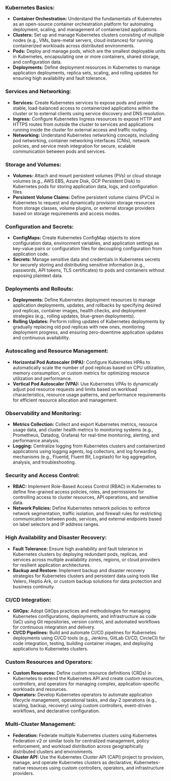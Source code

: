 ### Kubernetes Basics:
- **Container Orchestration:** Understand the fundamentals of Kubernetes as an open-source container orchestration platform for automating deployment, scaling, and management of containerized applications.
- **Clusters:** Set up and manage Kubernetes clusters consisting of multiple nodes (e.g., VMs, bare-metal servers, cloud instances) for running containerized workloads across distributed environments.
- **Pods:** Deploy and manage pods, which are the smallest deployable units in Kubernetes, encapsulating one or more containers, shared storage, and configuration data.
- **Deployments:** Define deployment resources in Kubernetes to manage application deployments, replica sets, scaling, and rolling updates for ensuring high availability and fault tolerance.

### Services and Networking:
- **Services:** Create Kubernetes services to expose pods and provide stable, load-balanced access to containerized applications within the cluster or to external clients using service discovery and DNS resolution.
- **Ingress:** Configure Kubernetes Ingress resources to expose HTTP and HTTPS routes from outside the cluster to services and applications running inside the cluster for external access and traffic routing.
- **Networking:** Understand Kubernetes networking concepts, including pod networking, container networking interfaces (CNIs), network policies, and service mesh integration for secure, scalable communication between pods and services.

### Storage and Volumes:
- **Volumes:** Attach and mount persistent volumes (PVs) or cloud storage volumes (e.g., AWS EBS, Azure Disk, GCP Persistent Disk) to Kubernetes pods for storing application data, logs, and configuration files.
- **Persistent Volume Claims:** Define persistent volume claims (PVCs) in Kubernetes to request and dynamically provision storage resources from storage classes, volume plugins, or external storage providers based on storage requirements and access modes.

### Configuration and Secrets:
- **ConfigMaps:** Create Kubernetes ConfigMap objects to store configuration data, environment variables, and application settings as key-value pairs or configuration files for decoupling configuration from application code.
- **Secrets:** Manage sensitive data and credentials in Kubernetes secrets for securely storing and distributing sensitive information (e.g., passwords, API tokens, TLS certificates) to pods and containers without exposing plaintext data.

### Deployments and Rollouts:
- **Deployments:** Define Kubernetes deployment resources to manage application deployments, updates, and rollbacks by specifying desired pod replicas, container images, health checks, and deployment strategies (e.g., rolling updates, blue-green deployments).
- **Rolling Updates:** Perform rolling updates of Kubernetes deployments by gradually replacing old pod replicas with new ones, monitoring deployment progress, and ensuring zero-downtime application updates and continuous availability.

### Autoscaling and Resource Management:
- **Horizontal Pod Autoscaler (HPA):** Configure Kubernetes HPAs to automatically scale the number of pod replicas based on CPU utilization, memory consumption, or custom metrics for optimizing resource utilization and performance.
- **Vertical Pod Autoscaler (VPA):** Use Kubernetes VPAs to dynamically adjust pod resource requests and limits based on workload characteristics, resource usage patterns, and performance requirements for efficient resource allocation and management.

### Observability and Monitoring:
- **Metrics Collection:** Collect and export Kubernetes metrics, resource usage data, and cluster health metrics to monitoring systems (e.g., Prometheus, Datadog, Grafana) for real-time monitoring, alerting, and performance analysis.
- **Logging:** Centralize logging from Kubernetes clusters and containerized applications using logging agents, log collectors, and log forwarding mechanisms (e.g., Fluentd, Fluent Bit, Logstash) for log aggregation, analysis, and troubleshooting.

### Security and Access Control:
- **RBAC:** Implement Role-Based Access Control (RBAC) in Kubernetes to define fine-grained access policies, roles, and permissions for controlling access to cluster resources, API operations, and sensitive data.
- **Network Policies:** Define Kubernetes network policies to enforce network segmentation, traffic isolation, and firewall rules for restricting communication between pods, services, and external endpoints based on label selectors and IP address ranges.

### High Availability and Disaster Recovery:
- **Fault Tolerance:** Ensure high availability and fault tolerance in Kubernetes clusters by deploying redundant pods, replicas, and services across multiple availability zones, regions, or cloud providers for resilient application architectures.
- **Backup and Restore:** Implement backup and disaster recovery strategies for Kubernetes clusters and persistent data using tools like Velero, Heptio Ark, or custom backup solutions for data protection and business continuity.

### CI/CD Integration:
- **GitOps:** Adopt GitOps practices and methodologies for managing Kubernetes configurations, deployments, and infrastructure as code (IaC) using Git repositories, version control, and automated workflows for continuous integration and delivery.
- **CI/CD Pipelines:** Build and automate CI/CD pipelines for Kubernetes deployments using CI/CD tools (e.g., Jenkins, GitLab CI/CD, CircleCI) for code integration, testing, building container images, and deploying applications to Kubernetes clusters.

### Custom Resources and Operators:
- **Custom Resources:** Define custom resource definitions (CRDs) in Kubernetes to extend the Kubernetes API and create custom resources, controllers, and operators for managing complex, application-specific workloads and resources.
- **Operators:** Develop Kubernetes operators to automate application lifecycle management, operational tasks, and day-2 operations (e.g., scaling, backup, recovery) using custom controllers, event-driven workflows, and declarative configuration.

### Multi-Cluster Management:
- **Federation:** Federate multiple Kubernetes clusters using Kubernetes Federation v2 or similar tools for centralized management, policy enforcement, and workload distribution across geographically distributed clusters and environments.
- **Cluster API:** Use the Kubernetes Cluster API (CAPI) project to provision, manage, and operate Kubernetes clusters as declarative, Kubernetes-native resources using custom controllers, operators, and infrastructure providers.
